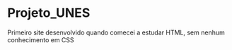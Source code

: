 # Projeto_UNES

Primeiro site desenvolvido quando comecei a estudar HTML, sem nenhum conhecimento em CSS
